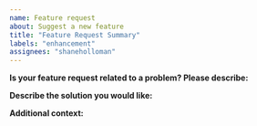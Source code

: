 ```yaml
---
name: Feature request
about: Suggest a new feature
title: "Feature Request Summary"
labels: "enhancement"
assignees: "shaneholloman"
---
```


**Is your feature request related to a problem? Please describe:**

<!-- A clear and concise description of what the problem is. Ex. I'm always frustrated when ... -->

**Describe the solution you would like:**

<!-- A clear and concise description of what you want to happen. -->

**Additional context:**

<!-- Add any other context or screenshots about the feature request here. -->
